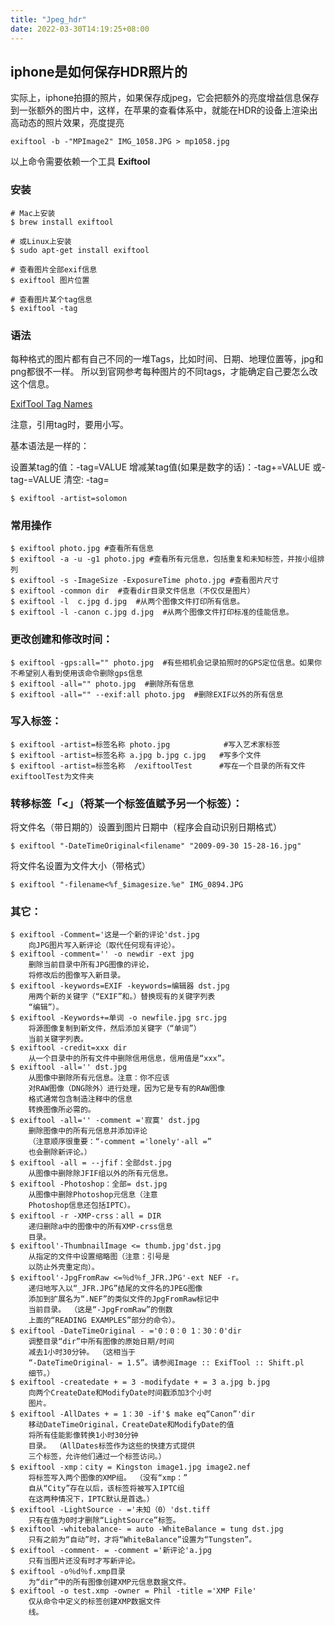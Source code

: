```yaml
---
title: "Jpeg_hdr"
date: 2022-03-30T14:19:25+08:00
---
```

## iphone是如何保存HDR照片的

实际上，iphone拍摄的照片，如果保存成jpeg，它会把额外的亮度增益信息保存到一张额外的图片中，这样，在苹果的查看体系中，就能在HDR的设备上渲染出高动态的照片效果，亮度提亮

```shell
exiftool -b -"MPImage2" IMG_1058.JPG > mp1058.jpg
```

以上命令需要依赖一个工具 **Exiftool** 
### 安装
```shell
# Mac上安装
$ brew install exiftool

# 或Linux上安装
$ sudo apt-get install exiftool

# 查看图片全部exif信息
$ exiftool 图片位置

# 查看图片某个tag信息
$ exiftool -tag
```

### 语法

每种格式的图片都有自己不同的一堆Tags，比如时间、日期、地理位置等，jpg和png都很不一样。
所以到官网参考每种图片的不同tags，才能确定自己要怎么改这个信息。

[ExifTool Tag Names](https://www.sno.phy.queensu.ca/~phil/exiftool/TagNames/index.html)

注意，引用tag时，要用小写。

基本语法是一样的：

设置某tag的值：-tag=VALUE
增减某tag值(如果是数字的话)：-tag+=VALUE 或-tag-=VALUE
清空: -tag=

```shell
$ exiftool -artist=solomon
```
### 常用操作
```
$ exiftool photo.jpg #查看所有信息
$ exiftool -a -u -g1 photo.jpg #查看所有元信息，包括重复和未知标签，并按小组排列
$ exiftool -s -ImageSize -ExposureTime photo.jpg #查看图片尺寸
$ exiftool -common dir  #查看dir目录文件信息（不仅仅是图片）
$ exiftool -l  c.jpg d.jpg  #从两个图像文件打印所有信息。
$ exiftool -l -canon c.jpg d.jpg  #从两个图像文件打印标准的佳能信息。
```
### 更改创建和修改时间：
```
$ exiftool -gps:all="" photo.jpg  #有些相机会记录拍照时的GPS定位信息。如果你不希望别人看到使用该命令删除gps信息
$ exiftool -all="" photo.jpg  #删除所有信息
$ exiftool -all="" --exif:all photo.jpg  #删除EXIF以外的所有信息
```
### 写入标签：
```
$ exiftool -artist=标签名称 photo.jpg            #写入艺术家标签
$ exiftool -artist=标签名称 a.jpg b.jpg c.jpg   #写多个文件
$ exiftool -artist=标签名称  /exiftoolTest      #写在一个目录的所有文件 exiftoolTest为文件夹
```

### 转移标签「<」（将某一个标签值赋予另一个标签）：

将文件名（带日期的）设置到图片日期中（程序会自动识别日期格式）
```
$ exiftool "-DateTimeOriginal<filename" "2009-09-30 15-28-16.jpg"
```
将文件名设置为文件大小（带格式）
```
$ exiftool "-filename<%f_$imagesize.%e" IMG_0894.JPG
```
### 其它：
```shell
$ exiftool -Comment='这是一个新的评论'dst.jpg
    向JPG图片写入新评论（取代任何现有评论）。
$ exiftool -comment='' -o newdir -ext jpg
    删除当前目录中所有JPG图像的评论，
    将修改后的图像写入新目录。
$ exiftool -keywords=EXIF -keywords=编辑器 dst.jpg
    用两个新的关键字（“EXIF”和。）替换现有的关键字列表
    “编辑”）。
$ exiftool -Keywords+=单词 -o newfile.jpg src.jpg
    将源图像复制到新文件，然后添加关键字（“单词”）
    当前关键字列表。            
$ exiftool -credit=xxx dir
    从一个目录中的所有文件中删除信用信息，信用值是“xxx”。
$ exiftool -all='' dst.jpg
    从图像中删除所有元信息。注意：你不应该
    对RAW图像（DNG除外）进行处理，因为它是专有的RAW图像
    格式通常包含制造注释中的信息
    转换图像所必需的。
$ exiftool -all='' -comment ='寂寞' dst.jpg
    删除图像中的所有元信息并添加评论
    （注意顺序很重要：“-comment ='lonely'-all =”
    也会删除新评论。）
$ exiftool -all = --jfif：全部dst.jpg
    从图像中删除除JFIF组以外的所有元信息。
$ exiftool -Photoshop：全部= dst.jpg
    从图像中删除Photoshop元信息（注意
    Photoshop信息还包括IPTC）。
$ exiftool -r -XMP-crss：all = DIR
    递归删除a中的图像中的所有XMP-crss信息
    目录。
$ exiftool'-ThumbnailImage <= thumb.jpg'dst.jpg
    从指定的文件中设置缩略图（注意：引号是
    以防止外壳重定向）。
$ exiftool'-JpgFromRaw <=％d％f_JFR.JPG'-ext NEF -r。
    递归地写入以“_JFR.JPG”结尾的文件名的JPEG图像
    添加到扩展名为“.NEF”的类似文件的JpgFromRaw标记中
    当前目录。 （这是“-JpgFromRaw”的倒数
    上面的“READING EXAMPLES”部分的命令）。
$ exiftool -DateTimeOriginal - ='0：0：0 1：30：0'dir
    调整目录“dir”中所有图像的原始日期/时间
    减去1小时30分钟。 （这相当于
    “-DateTimeOriginal- = 1.5”。请参阅Image :: ExifTool :: Shift.pl
    细节。）
$ exiftool -createdate + = 3 -modifydate + = 3 a.jpg b.jpg
    向两个CreateDate和ModifyDate时间戳添加3个小时
    图片。
$ exiftool -AllDates + = 1：30 -if'$ make eq“Canon”'dir
    移动DateTimeOriginal，CreateDate和ModifyDate的值
    将所有佳能影像转换1小时30分钟
    目录。 （AllDates标签作为这些的快捷方式提供
    三个标签，允许他们通过一个标签访问。）
$ exiftool -xmp：city = Kingston image1.jpg image2.nef
    将标签写入两个图像的XMP组。 （没有“xmp：”
    自从“City”存在以后，该标签将被写入IPTC组
    在这两种情况下，IPTC默认是首选。）
$ exiftool -LightSource - ='未知（0）'dst.tiff
    只有在值为0时才删除“LightSource”标签。
$ exiftool -whitebalance- = auto -WhiteBalance = tung dst.jpg
    只有之前为“自动”时，才将“WhiteBalance”设置为“Tungsten”。
$ exiftool -comment- = -comment ='新评论'a.jpg
    只有当图片还没有时才写新评论。
$ exiftool -o％d％f.xmp目录
    为“dir”中的所有图像创建XMP元信息数据文件。
$ exiftool -o test.xmp -owner = Phil -title ='XMP File'
    仅从命令中定义的标签创建XMP数据文件
    线。
```
